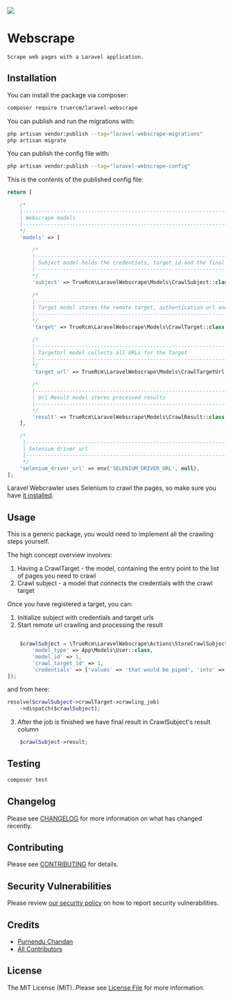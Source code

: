 ![](https://banners.beyondco.de/Webscrape.png?theme=light&packageManager=composer+require&packageName=truercm%2Flaravel-webscrape&pattern=diagonalLines&style=style_1&description=Scrape+web+pages+within+Laravel+application&md=1&showWatermark=0&fontSize=100px&images=cloud-download)

# Webscrape

    Scrape web pages with a Laravel application.

## Installation

You can install the package via composer:

```bash
composer require truercm/laravel-webscrape
```

You can publish and run the migrations with:

```bash
php artisan vendor:publish --tag="laravel-webscrape-migrations"
php artisan migrate
```

You can publish the config file with:

```bash
php artisan vendor:publish --tag="laravel-webscrape-config"
```

This is the contents of the published config file:

```php
return [

    /*
    |--------------------------------------------------------------------------
    | Webscrape models
    |--------------------------------------------------------------------------
    */
    'models' => [

        /*
        |--------------------------------------------------------------------------
        | Subject model holds the credentials, target_id and the final scraping result
        |--------------------------------------------------------------------------
        */
        'subject' => TrueRcm\LaravelWebscrape\Models\CrawlSubject::class,

        /*
        |--------------------------------------------------------------------------
        | Target model stores the remote target, authentication url and processing job
        |--------------------------------------------------------------------------
        */
        'target' => TrueRcm\LaravelWebscrape\Models\CrawlTarget::class,

        /*
        |--------------------------------------------------------------------------
        | TargetUrl model collects all URLs for the Target
        |--------------------------------------------------------------------------
        */
        'target_url' => TrueRcm\LaravelWebscrape\Models\CrawlTargetUrl::class,

        /*
        |--------------------------------------------------------------------------
        | Url Result model stores processed results
        |--------------------------------------------------------------------------
        */
        'result' => TrueRcm\LaravelWebscrape\Models\CrawlResult::class,
    ],

    /*
     |--------------------------------------------------------------------------
     | Selenium driver url
     |--------------------------------------------------------------------------
     */
    'selenium_driver_url' => env('SELENIUM_DRIVER_URL', null),
];
```

Laravel Webcrawler uses Selenium to crawl the pages, so make sure you have [it installed](https://github.com/SeleniumHQ/docker-selenium).

## Usage

This is a generic package, you would need to implement all the crawling steps yourself.

The high concept overview involves:
1. Having a CrawlTarget - the model, containing the entry point to the list of pages you need to crawl
2. Crawl subject - a model that connects the credentials with the crawl target

Once you have registered a target, you can:

1. Initialize subject with credentials and target urls
2. Start remote url crawling and processing the result

```php

    $crawlSubject = \TrueRcm\LaravelWebscrape\Actions\StoreCrawlSubject::run([
        'model_type' => App\Models\User::class,
        'model_id' => 1,
        'crawl_target_id' => 1,
        'credentials' => ['values' => 'that would be piped', 'into' => 'crawl target'],
]);
```

and from here:
```php
resolve($crawlSubject->crawlTarget->crawling_job)
    ->dispatch($crawlSubject);
```

3. After the job is finished we have final result in CrawlSubject's result column

```php
    $crawlSubject->result;
```

## Testing

```bash
composer test
```

## Changelog

Please see [CHANGELOG](CHANGELOG.md) for more information on what has changed recently.

## Contributing

Please see [CONTRIBUTING](CONTRIBUTING.md) for details.

## Security Vulnerabilities

Please review [our security policy](../../security/policy) on how to report security vulnerabilities.

## Credits

- [Purnendu Chandan](https://github.com/Purnendu-extreme)
- [All Contributors](../../contributors)

## License

The MIT License (MIT). Please see [License File](LICENSE.md) for more information.
